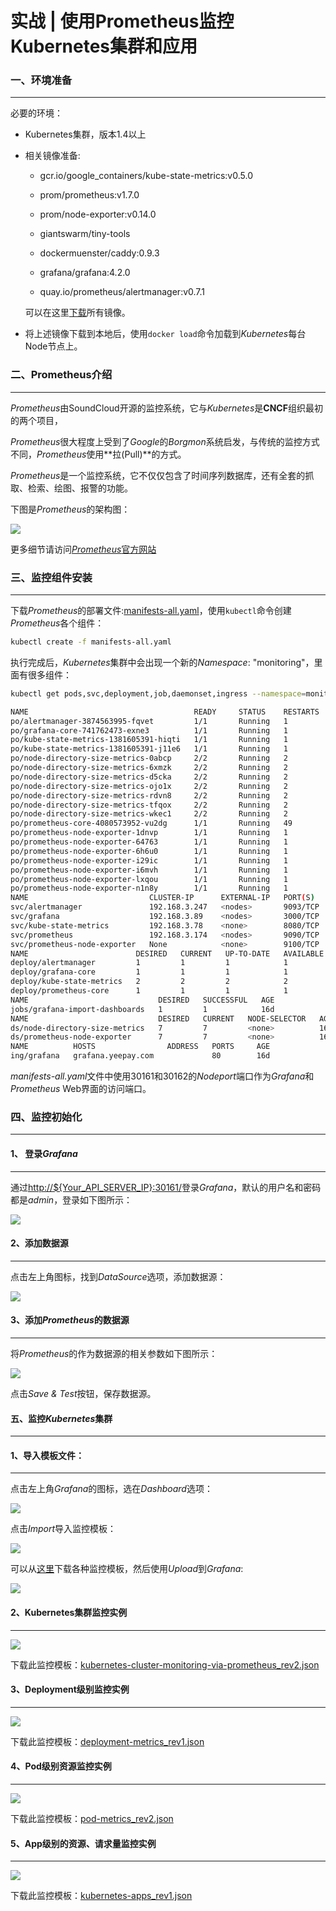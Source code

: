 实战 | 使用Prometheus监控Kubernetes集群和应用
====================================

### 一、环境准备
----------------

必要的环境：

* Kubernetes集群，版本1.4以上

* 相关镜像准备:

	* gcr.io/google_containers/kube-state-metrics:v0.5.0

	* prom/prometheus:v1.7.0

	* prom/node-exporter:v0.14.0

	* giantswarm/tiny-tools

	* dockermuenster/caddy:0.9.3

	* grafana/grafana:4.2.0

	* quay.io/prometheus/alertmanager:v0.7.1

	可以在这里[下载](prom.tar)所有镜像。

* 将上述镜像下载到本地后，使用`docker load`命令加载到*Kubernetes*每台Node节点上。


### 二、Prometheus介绍
---------------------

*Prometheus*由SoundCloud开源的监控系统，它与*Kubernetes*是**CNCF**组织最初的两个项目，

*Prometheus*很大程度上受到了*Google*的*Borgmon*系统启发，与传统的监控方式不同，*Prometheus*使用**拉(Pull)**的方式。

*Prometheus*是一个监控系统，它不仅仅包含了时间序列数据库，还有全套的抓取、检索、绘图、报警的功能。

下图是*Prometheus*的架构图：

![](architecture.svg)

更多细节请访问[*Prometheus*官方网站](https://prometheus.io/docs/introduction/overview/)

### 三、监控组件安装
----------------------

下载*Prometheus*的部署文件:[manifests-all.yaml](manifests-all.yaml)，使用`kubectl`命令创建*Prometheus*各个组件：

```bash
kubectl create -f manifests-all.yaml
```

执行完成后，*Kubernetes*集群中会出现一个新的*Namespace*: "monitoring"，里面有很多组件：

```bash
kubectl get pods,svc,deployment,job,daemonset,ingress --namespace=monitoring

NAME                                     READY     STATUS    RESTARTS   AGE
po/alertmanager-3874563995-fqvet         1/1       Running   1          1d
po/grafana-core-741762473-exne3          1/1       Running   1          2d
po/kube-state-metrics-1381605391-hiqti   1/1       Running   1          1d
po/kube-state-metrics-1381605391-j11e6   1/1       Running   1          2d
po/node-directory-size-metrics-0abcp     2/2       Running   2          16d
po/node-directory-size-metrics-6xmzk     2/2       Running   2          16d
po/node-directory-size-metrics-d5cka     2/2       Running   2          16d
po/node-directory-size-metrics-ojo1x     2/2       Running   2          16d
po/node-directory-size-metrics-rdvn8     2/2       Running   2          16d
po/node-directory-size-metrics-tfqox     2/2       Running   2          16d
po/node-directory-size-metrics-wkec1     2/2       Running   2          16d
po/prometheus-core-4080573952-vu2dg      1/1       Running   49         1d
po/prometheus-node-exporter-1dnvp        1/1       Running   1          16d
po/prometheus-node-exporter-64763        1/1       Running   1          16d
po/prometheus-node-exporter-6h6u0        1/1       Running   1          16d
po/prometheus-node-exporter-i29ic        1/1       Running   1          16d
po/prometheus-node-exporter-i6mvh        1/1       Running   1          16d
po/prometheus-node-exporter-lxqou        1/1       Running   1          16d
po/prometheus-node-exporter-n1n8y        1/1       Running   1          16d
NAME                           CLUSTER-IP      EXTERNAL-IP   PORT(S)    AGE
svc/alertmanager               192.168.3.247   <nodes>       9093/TCP   16d
svc/grafana                    192.168.3.89    <nodes>       3000/TCP   16d
svc/kube-state-metrics         192.168.3.78    <none>        8080/TCP   16d
svc/prometheus                 192.168.3.174   <nodes>       9090/TCP   16d
svc/prometheus-node-exporter   None            <none>        9100/TCP   16d
NAME                        DESIRED   CURRENT   UP-TO-DATE   AVAILABLE   AGE
deploy/alertmanager         1         1         1            1           16d
deploy/grafana-core         1         1         1            1           16d
deploy/kube-state-metrics   2         2         2            2           16d
deploy/prometheus-core      1         1         1            1           16d
NAME                             DESIRED   SUCCESSFUL   AGE
jobs/grafana-import-dashboards   1         1            16d
NAME                             DESIRED   CURRENT   NODE-SELECTOR   AGE
ds/node-directory-size-metrics   7         7         <none>          16d
ds/prometheus-node-exporter      7         7         <none>          16d
NAME          HOSTS                ADDRESS   PORTS     AGE
ing/grafana   grafana.yeepay.com             80        16d
```

*manifests-all.yaml*文件中使用30161和30162的*Nodeport*端口作为*Grafana*和*Prometheus* Web界面的访问端口。


### 四、监控初始化
----------------------------------

#### 1、 登录*Grafana*
---------------------

通过[http://${Your_API_SERVER_IP}:30161/]()登录*Grafana*，默认的用户名和密码都是*admin*，登录如下图所示：

![](login.png)


#### 2、添加数据源
-------------------

点击左上角图标，找到*DataSource*选项，添加数据源：

![](datasource.png)

#### 3、添加*Prometheus*的数据源
--------------------

将*Prometheus*的作为数据源的相关参数如下图所示：

![](prometheus-ds.png)

点击*Save & Test*按钮，保存数据源。


#### 五、监控*Kubernetes*集群
---------------

#### 1、导入模板文件：
--------------------

点击左上角*Grafana*的图标，选在*Dashboard*选项：

![](dashboard.png)

点击*Import*导入监控模板：

![](import.png)

可以从[这里](https://grafana.com/dashboards)下载各种监控模板，然后使用*Upload*到*Grafana*:

![](upload.png)


#### 2、Kubernetes集群监控实例
------------

![](k8scluster.png)

下载此监控模板：[kubernetes-cluster-monitoring-via-prometheus_rev2.json](grafana/kubernetes-cluster-monitoring-via-prometheus_rev2.json)


#### 3、Deployment级别监控实例
------------------

![](k8sdeploymetrics.png)

下载此监控模板：[deployment-metrics_rev1.json](grafana/deployment-metrics_rev1.json)

#### 4、Pod级别资源监控实例
-----------------

![](grafanapod.png)

下载此监控模板：[pod-metrics_rev2.json](grafana/pod-metrics_rev2.json)

#### 5、App级别的资源、请求量监控实例
--------------

![](appmetrics.png)

下载此监控模板：[kubernetes-apps_rev1.json](grafana/kubernetes-apps_rev1.json)
